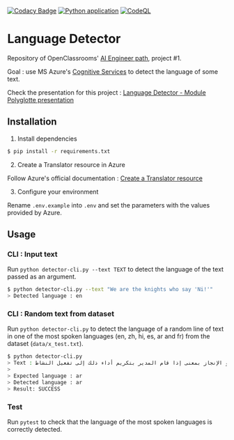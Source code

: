 [![Codacy Badge](https://api.codacy.com/project/badge/Grade/2378cec53a2c4de8aaeedb464367e709)](https://app.codacy.com/gh/fleuryc/oc_ingenieur-ia_P1-decouvrez-le-metier-d-ingenieur-ia?utm_source=github.com&utm_medium=referral&utm_content=fleuryc/oc_ingenieur-ia_P1-decouvrez-le-metier-d-ingenieur-ia&utm_campaign=Badge_Grade_Settings)
[![Python application](https://github.com/fleuryc/oc_ingenieur-ia_P1-decouvrez-le-metier-d-ingenieur-ia/actions/workflows/python-app.yml/badge.svg)](https://github.com/fleuryc/oc_ingenieur-ia_P1-decouvrez-le-metier-d-ingenieur-ia/actions/workflows/python-app.yml) [![CodeQL](https://github.com/fleuryc/oc_ingenieur-ia_P1-decouvrez-le-metier-d-ingenieur-ia/actions/workflows/codeql-analysis.yml/badge.svg)](https://github.com/fleuryc/oc_ingenieur-ia_P1-decouvrez-le-metier-d-ingenieur-ia/actions/workflows/codeql-analysis.yml)

# Language Detector

Repository of OpenClassrooms' [AI Engineer path](https://openclassrooms.com/fr/paths/188-ingenieur-ia), project #1.

Goal : use MS Azure's [Cognitive Services](https://docs.microsoft.com/en-us/azure/cognitive-services/translator/reference/v3-0-detect) to detect the language of some text.


Check the presentation for this project : [Language Detector - Module Polyglotte presentation](https://fleuryc.github.io/oc_ingenieur-ia_P1-decouvrez-le-metier-d-ingenieur-ia/index.html)


## Installation

1. Install dependencies

```bash
$ pip install -r requirements.txt
```

2. Create a Translator resource in Azure

Follow Azure's official documentation : [Create a Translator resource
](https://docs.microsoft.com/en-us/azure/cognitive-services/translator/translator-how-to-signup)

3. Configure your environment

Rename `.env.example` into `.env` and set the parameters with the values provided by Azure.

## Usage

### CLI : Input text

Run `python detector-cli.py --text TEXT` to detect the language of the text passed as an argument.

```bash
$ python detector-cli.py --text "We are the knights who say 'Ni!'"
> Detected language : en
```

### CLI : Random text from dataset

Run `python detector-cli.py` to detect the language of a random line of text in one of the most spoken languages (en, zh, hi, es, ar and fr) from the dataset (`data/x_test.txt`).

```bash
$ python detector-cli.py
> Text : عملية التقويم أي إذا كان هناك درجات للنشاط يحاسب عليها التلميذ في تقصيره وتفاعلة أداء ذلك إلى التحاق بالنشاط و الإمكانيات المتاحة أي إذا كان هناك توفير الأدوات والأنشطة وتوفرت الأماكن كان النشاط كثير و أخيراً التوجيه نحو الإنجاز بمعنى إذا قام المدير بتكريم أداء ذلك إلى تفعيل النشاط.
>
> Expected language : ar
> Detected language : ar
> Result: SUCCESS
```

### Test

Run `pytest` to check that the language of the most spoken languages is correctly detected.
